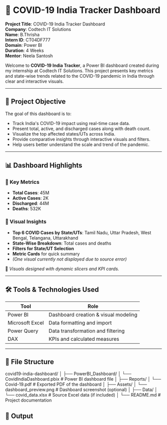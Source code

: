 # 🦠 COVID-19 India Tracker Dashboard

**Project Title**: COVID-19 India Tracker Dashboard  
**Company**: Codtech IT Solutions  
**Name**: B.Thrisha  
**Intern ID**: CT04DF777  
**Domain**: Power BI  
**Duration**: 4 Weeks  
**Mentor**: Neela Santosh  

Welcome to **COVID-19 India Tracker**, a Power BI dashboard created during my internship at Codtech IT Solutions. This project presents key metrics and state-wise trends related to the COVID-19 pandemic in India through clear and interactive visuals.

---

## 📌 Project Objective

The goal of this dashboard is to:

- Track India's COVID-19 impact using real-time case data.  
- Present total, active, and discharged cases along with death count.  
- Visualize the top affected states/UTs across India.  
- Provide comparative insights through interactive visuals and filters.  
- Help users better understand the scale and trend of the pandemic.

---

## 📊 Dashboard Highlights

### 🔹 Key Metrics

- **Total Cases**: 45M  
- **Active Cases**: 2K  
- **Discharged**: 44M  
- **Deaths**: 532K  

### 🔹 Visual Insights

- **Top 6 COVID Cases by State/UTs**: Tamil Nadu, Uttar Pradesh, West Bengal, Telangana, Uttarakhand  
- **State-Wise Breakdown**: Total cases and deaths  
- **Filters for State/UT Selection**  
- **Metric Cards** for quick summary  
- *(One visual currently not displayed due to source error)*

📍 *Visuals designed with dynamic slicers and KPI cards.*

---

## 🛠 Tools & Technologies Used

| Tool             | Role                                     |
|------------------|------------------------------------------|
| Power BI         | Dashboard creation & visual modeling     |
| Microsoft Excel  | Data formatting and import               |
| Power Query      | Data transformation and filtering        |
| DAX              | KPIs and calculated measures             |

---

## 📁 File Structure

covid19-india-dashboard/
│
├── PowerBI_Dashboard/
│ └── CovidIndiaDashboard.pbix # Power BI dashboard file
│
├── Reports/
│ └── Covid-19.pdf # Exported PDF of the dashboard
│
├── Assets/
│ └── dashboard_preview.png # Dashboard screenshot (optional)
│
├── Data/
│ └── covid_data.xlsx # Source Excel data (if included)
│
└── README.md # Project documentation

## 📁 Output


